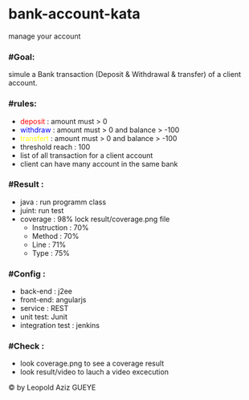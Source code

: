 # bank-account-kata
manage your account

<h3><b>#Goal:</b></h3>
simule a Bank transaction (Deposit & Withdrawal & transfer) of a client account.

<h3><b>#rules:</b></h3>
<ul>
 <li><font style='color:red'>deposit </font>: amount must > 0</li>
 <li><span style='color:blue'>withdraw </span>: amount must > 0 and balance > -100</li> 
 <li><span style='color:yellow'>transfert </span>: amount must > 0 and balance > -100</li> 
 <li>threshold reach : 100</li> 
 <li>list of all transaction for a client account</li> 
 <li>client can have many account in the same bank</li> 
</ul>

<h3><b>#Result :</b></h3>
<ul>
 <li>java : run programm class</li>
 <li>juint: run test</li>
 <li>coverage : 98% lock result/coverage.png file 
   <ul>
    <li>Instruction : 70%</li>
    <li>Method : 70%</li>
    <li>Line : 71%</li>
    <li>Type : 75%</li>
    </ul>
 </li>
</ul>

<h3><b>#Config :</b></h3>
<ul>
 <li>back-end : j2ee</li>
 <li>front-end: angularjs</li>
 <li>service  : REST</li>
 <li>unit test: Junit</li>
 <li>integration test : jenkins</li>
</ul>

<h3><b>#Check :</b></h3>
<ul>
 <li>look coverage.png to see a coverage result</li>
 <li>look result/video to lauch a video excecution</li>
</ul>
  
  
&copy; by Leopold Aziz GUEYE
